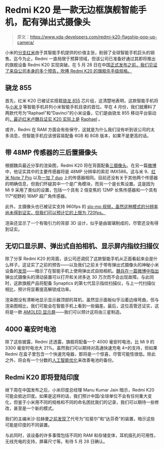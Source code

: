 # Redmi K20 是一款无边框旗舰智能手机，配有弹出式摄像头

> 原文：<https://www.xda-developers.com/redmi-k20-flagship-pop-up-camera/>

小米的[分支红米](https://www.xda-developers.com/xiaomi-spins-redmi-sub-brand/)由于其智能手机提供的价值主张，削弱了全球智能手机巨头的销售。迄今为止，Redmi 一直局限于预算领域，但该公司已准备好通过其即将推出的旗舰设备 Redmi K20 实现突破。在 5 月 28 日在中国[正式发布之前，我们见证了来自公司本身的多个预告，吹捧 Redmi K20 的旗舰杀手级规格。](https://www.xda-developers.com/xiaomis-redmi-flagship-pop-up-selfie-camera/)

## 骁龙 855

首先，红米 K20 已被证实搭载[骁龙 855](https://www.weibo.com/3021514657/HuqDtocf2) 芯片组，这清楚地表明，这款智能手机将与[小米 9](https://www.xda-developers.com/xiaomi-mi-9-review/) 等智能手机并列小米智能手机目录的首位。早在 4 月份，我们就爆料了两款代号为“Raphael”和“Davinci”的小米设备，它们是由骁龙 855 移动平台驱动的[，最近红米卢魏兵证实 K20 实际上是](https://www.xda-developers.com/xiaomi-flagship-snapdragon-855-pop-up-camera-india/) [Raphael](https://www.weibo.com/1892653244/HuqWR7uwt) 。

或许，Redmi 在 RAM 方面会有些保守，这就是为什么我们没有听到该公司的太多消息，但智能手机应该很容易配备 6GB 和 8GB 版本，如果不是更高的话。

## 带 48MP 传感器的三后置摄像头

根据魏兵最近分享的渲染图，Redmi K20 将在背面配备[三摄像头](https://www.weibo.com/1892653244/HvosMm6sX)。在另一篇[微博](https://www.weibo.com/1892653244/HuT20m0Pr)中，他证实其中的主要传感器将是 48MP 分辨率的索尼 IMX586。这与米 9、[红米 Note 7 Pro](https://www.xda-developers.com/xiaomi-redmi-note-7-pro-review/) 以及[一加 7 duo](https://www.xda-developers.com/oneplus-7-pro-camera-improve-hdr-nightscape/) 上的传感器相同。目前还没有关于其他两个传感器的明确信息，但我们怀疑其中一个是广角模块，而另一个是长焦设置。这是因为 Mi 9 采用了类似的设置，包括一个具有 2 倍变焦的 12MP 长焦传感器和一个具有 117°视野的 16MP 超广角传感器。

此外，主摄像头也已被证实支持 960fps 的 [slo-mo 视频，虽然这种模式的分辨率尚未得到证实，但我们可以预计它的上限为 720fps。](https://m.weibo.cn/status/HuV67ubvy?fid=1034%3A4373693238039018)

渲染还显示了一个有吸引力的背部 3D 设计，似乎是由玻璃制成的，尽管还没有得到证实。

## 无切口显示屏、弹出式自拍相机、显示屏内指纹扫描仪

除了分享 Redmi K20 的背面，该公司还调侃了这款智能手机从正面看起来会是什么样子。这证实了之前的预告——以及我们之前关于带有弹出式摄像头的神秘小米设备的[发现](https://www.xda-developers.com/xiaomi-flagship-snapdragon-855-pop-up-camera-india/)——暗示了在智能手机上使用弹出式自拍相机。[魏兵在一篇微博中指出](https://www.weibo.com/1892653244/HuJGbn4Ly)弹出式摄像头的滑动装置可以打开和关闭多达 30 万次而不会出现故障。与此同时，这款旗舰产品将配备 Synaptics 的第七代显示指纹扫描仪，与上一代扫描仪相比，预计将显著提高解锁成功率。

渲染图没有清晰地显示显示器顶部的耳机，虽然显示面板似乎沿着边缘弯曲，但与渲染图相比，我们可能会在智能手机上看到一些偏差。最后，这位高管还证实，这将是一款 [AMOLED 显示屏](https://www.weibo.com/1892653244/Hvlosdb5a)——我们可以预计这将由三星制造。

## 4000 毫安时电池

除了这些披露，Redmi 还透露，旗舰将配备一个 4000 毫安时电池，比 Mi 9 的 3300 毫安时电池大 21%。虽然我们可以期待对高通快速充电 4+的支持，但如果 Redmi 在盒子里包含一个快速充电器，那将是一个惊喜，尽管可能性很低。除此之外，将会有一个分数的[人工智能优化](https://www.weibo.com/1892653244/Hvd4o1b8Z)来改善电池的备份。

## Redmi K20 即将登陆印度

继下周在中国发布之后，小米印度总经理 Manu Kumar Jain 暗示，Redmi K20 可能会抵达印度。如果是这样的话，我们预计中国/全球单位不会有任何重大变化，但鉴于小米用不同的规格和不同的命名困扰我们的记录，我们可以期待一些修改，甚至是一个新的模式。

我们的主编米沙·拉赫曼[之前发现了](https://twitter.com/MishaalRahman/status/1108775394646376449)代号为“拉斐尔”和“达芬奇”的装置，暗示这些可能是印度的不同装置。

与此同时，该设备的许多事情包括不同的 RAM 和存储变体，耳机插孔的可用性，无线充电的支持，屏幕尺寸等。有待 5 月 28 日确认。